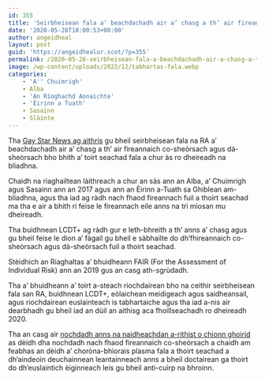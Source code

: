 ```yaml
---
id: 355
title: 'Seirbheisean fala a’ beachdachadh air a’ chasg a th’ air fireannaich co-sheòrsach agus dà-sheòrsach a chur às'
date: '2020-05-28T18:00:53+00:00'
author: angeidheal
layout: post
guid: 'https://angeidhealur.scot/?p=355'
permalink: /2020-05-28-seirbheisean-fala-a-beachdachadh-air-a-chasg-a-th-air-fireannaich-co-sheorsach-agus-da-sheorsach-a-chur-as/
image: /wp-content/uploads/2022/12/tabhartas-fala.webp
categories:
    - 'A'' Chuimrigh'
    - Alba
    - 'An Rìoghachd Aonaichte'
    - 'Èirinn a Tuath'
    - Sasainn
    - Slàinte
---
```


Tha [Gay Star News ag aithris](https://www.gaystarnews.com/article/uk-may-lift-its-gay-and-bi-blood-donation-ban-this-year/) gu bheil seirbheisean fala na RA a’ beachdachadh air a’ chasg a th’ air fireannaich co-sheòrsach agus dà-sheòrsach bho bhith a’ toirt seachad fala a chur às ro dheireadh na bliadhna.

Chaidh na riaghailtean làithreach a chur an sàs ann an Alba, a’ Chuimrigh agus Sasainn ann an 2017 agus ann an Èirinn a-Tuath sa Ghiblean am-bliadhna, agus tha iad ag ràdh nach fhaod fireannach fuil a thoirt seachad ma tha e air a bhith ri feise le fireannach eile anns na trì mìosan mu dheireadh.

Tha buidhnean LCDT+ ag ràdh gur e leth-bhreith a th’ anns a’ chasg agus gu bheil feise le dìon a’ fàgail gu bheil e sàbhailte do dh’fhireannaich co-sheòrsach agus dà-sheòrsach fuil a thoirt seachad.

Stèidhich an Riaghaltas a’ bhuidheann FAIR (For the Assessment of Individual Risk) ann an 2019 gus an casg ath-sgrùdadh.

Tha a’ bhuidheann a’ toirt a-steach riochdairean bho na ceithir seirbheisean fala san RA, buidhnean LCDT+, eòlaichean meidigeach agus saidheansail, agus riochdairean euslainteach is tabhartaiche agus tha iad a-nis air dearbhadh gu bheil iad an dùil an aithisg aca fhoillseachadh ro dheireadh 2020.

Tha an casg air [nochdadh anns na naidheachdan a-rithist o chionn ghoirid](https://www.itv.com/news/2020-05-02/gay-and-bisexual-men-to-be-excluded-from-covid-19-plasma-trial/) as dèidh dha nochdadh nach fhaod fireannaich co-sheòrsach a chaidh am feabhas an dèidh a’ choròna-bhìorais plasma fala a thoirt seachad a dh’aindeoin deuchainnean leantainneach anns a bheil doctairean ga thoirt do dh’euslaintich èiginneach leis gu bheil anti-cuirp na bhroinn.